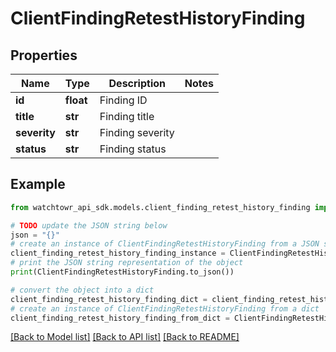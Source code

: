 # ClientFindingRetestHistoryFinding


## Properties

Name | Type | Description | Notes
------------ | ------------- | ------------- | -------------
**id** | **float** | Finding ID | 
**title** | **str** | Finding title | 
**severity** | **str** | Finding severity | 
**status** | **str** | Finding status | 

## Example

```python
from watchtowr_api_sdk.models.client_finding_retest_history_finding import ClientFindingRetestHistoryFinding

# TODO update the JSON string below
json = "{}"
# create an instance of ClientFindingRetestHistoryFinding from a JSON string
client_finding_retest_history_finding_instance = ClientFindingRetestHistoryFinding.from_json(json)
# print the JSON string representation of the object
print(ClientFindingRetestHistoryFinding.to_json())

# convert the object into a dict
client_finding_retest_history_finding_dict = client_finding_retest_history_finding_instance.to_dict()
# create an instance of ClientFindingRetestHistoryFinding from a dict
client_finding_retest_history_finding_from_dict = ClientFindingRetestHistoryFinding.from_dict(client_finding_retest_history_finding_dict)
```
[[Back to Model list]](../README.md#documentation-for-models) [[Back to API list]](../README.md#documentation-for-api-endpoints) [[Back to README]](../README.md)


